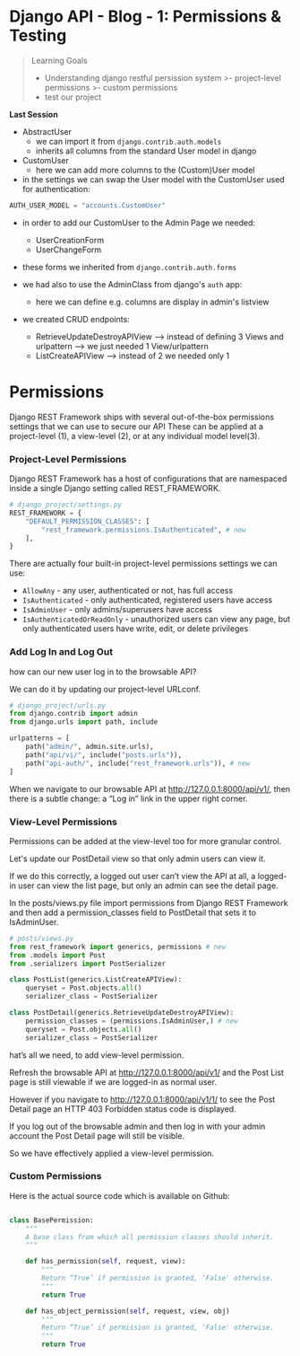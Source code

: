 # Django API - Blog - 1: Permissions & Testing

>Learning Goals
>- Understanding django restful persission system
    >- project-level permissions
    >- custom permissions
>- test our project


**Last Session**
- AbstractUser
    - we can import it from `django.contrib.auth.models`
    - inherits all columns from the standard User model in django
- CustomUser
    - here we can add more columns to the (Custom)User model
- in the settings we can swap the User model with the CustomUser used for authentication:
```python
AUTH_USER_MODEL = "accounts.CustomUser"
```

- in order to add our CustomUser to the Admin Page we needed:
    - UserCreationForm
    - UserChangeForm
- these forms we inherited from `django.contrib.auth.forms`
- we had also to use the  AdminClass from django's `auth` app:
    - here we can define e.g. columns are display in admin's listview 

- we created CRUD endpoints:
    - RetrieveUpdateDestroyAPIView --> instead of defining 3 Views and urlpattern
                                --> we just needed 1 View/urlpattern
    - ListCreateAPIView --> instead of 2 we needed only 1

# Permissions
Django REST Framework ships with several out-of-the-box permissions settings that we can use to secure our API These can be applied at a project-level (1), a view-level (2), or at any individual model level(3).


### Project-Level Permissions

Django REST Framework has a host of configurations that are namespaced inside a single Django setting called REST_FRAMEWORK. 

```python
# django_project/settings.py
REST_FRAMEWORK = {
    "DEFAULT_PERMISSION_CLASSES": [
        "rest_framework.permissions.IsAuthenticated", # new
    ],
}
```

There are actually four built-in project-level permissions settings we can use:
- `AllowAny` - any user, authenticated or not, has full access
- `IsAuthenticated` - only authenticated, registered users have access
- `IsAdminUser` - only admins/superusers have access
- `IsAuthenticatedOrReadOnly` - unauthorized users can view any page, but only authenticated users have write, edit, or delete privileges

### Add Log In and Log Out

how can our new user log in to the browsable API? 

We can do it by updating our project-level URLconf.

```python
# django_project/urls.py
from django.contrib import admin
from django.urls import path, include

urlpatterns = [
    path("admin/", admin.site.urls),
    path("api/vi/", include("posts.urls")),
    path("api-auth/", include("rest_framework.urls")), # new
]
```

When we navigate to our browsable API at http://127.0.0.1:8000/api/v1/, then there is a subtle change: a “Log in” link in the upper right corner. 


### View-Level Permissions

Permissions can be added at the view-level too for more granular control. 

Let's update our PostDetail view so that only admin users can view it. 


If we do this correctly, a logged out user can’t view the API at all, a logged-in user can view the list page, but only an admin can see the detail page.

In the posts/views.py file import permissions from Django REST Framework and then add a permission_classes field to PostDetail that sets it to IsAdminUser.

```python
# posts/views.py
from rest_framework import generics, permissions # new
from .models import Post
from .serializers import PostSerializer

class PostList(generics.ListCreateAPIView):
    queryset = Post.objects.all()
    serializer_class = PostSerializer

class PostDetail(generics.RetrieveUpdateDestroyAPIView):
    permission_classes = (permissions.IsAdminUser,) # new
    queryset = Post.objects.all()
    serializer_class = PostSerializer
```

hat’s all we need, to add view-level permission.

Refresh the browsable API at http://127.0.0.1:8000/api/v1/ and the Post List page is still viewable if we are logged-in as normal user.

However if you navigate to http://127.0.0.1:8000/api/v1/1/ to see the Post Detail page an HTTP 403 Forbidden status code is displayed.

If you log out of the browsable admin and then log in with your admin account the Post Detail page will still be visible. 

So we have effectively applied a view-level permission.

### Custom Permissions

Here is the actual source code which is available on Github:

```python

class BasePermission:
    """
    A base class from which all permission classes should inherit.
    """

    def has_permission(self, request, view):
        """
        Return “True’ if permission is granted, ‘False' otherwise. 
        """
        return True

    def has_object_permission(self, request, view, obj)
        """
        Return “True’ if permission is granted, ‘False' otherwise.
        """
        return True
```

